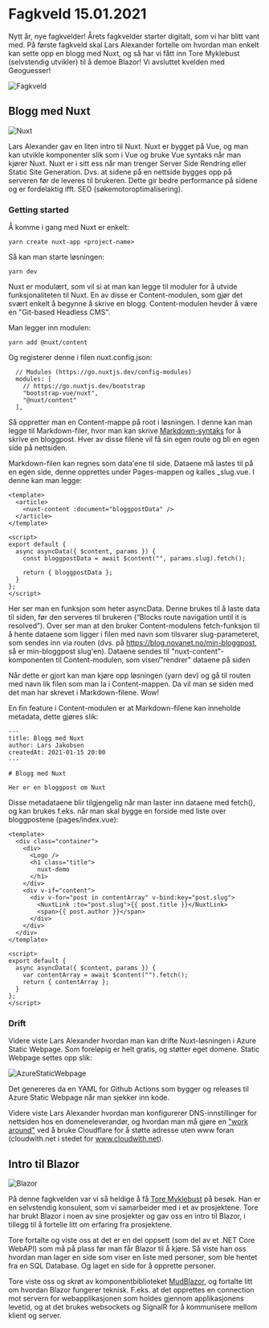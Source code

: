# Fagkveld 15.01.2021

Nytt år, nye fagkvelder! Årets fagkvelder starter digitalt, som vi har blitt vant med. På første fagkveld skal Lars Alexander fortelle om hvordan man enkelt kan sette opp en blogg med Nuxt, og så har vi fått inn Tore Myklebust (selvstendig utvikler) til å demoe Blazor! Vi avsluttet kvelden med Geoguesser!

![Fagkveld](https://github.com/novanet/fagkvelder/blob/master/docs/20210115/content/fagkveld3.png)

## Blogg med Nuxt

![Nuxt](https://github.com/novanet/fagkvelder/blob/master/docs/20210115/content/fagkveld4.png)

Lars Alexander gav en liten intro til Nuxt. Nuxt er bygget på Vue, og man kan utvikle komponenter slik som i Vue og bruke Vue syntaks når man kjører Nuxt. Nuxt er i sitt ess når man trenger Server Side Rendring eller Static Site Generation. Dvs. at sidene på en nettside bygges opp på serveren før de leveres til brukeren. Dette gir bedre performance på sidene og er fordelaktig ifft. SEO (søkemotoroptimalisering).

### Getting started

Å komme i gang med Nuxt er enkelt:

```
yarn create nuxt-app <project-name>
```

Så kan man starte løsningen:

```
yarn dev
```

Nuxt er modulært, som vil si at man kan legge til moduler for å utvide funksjonaliteten til Nuxt. En av disse er Content-modulen, som gjør det svært enkelt å begynne å skrive en blogg. Content-modulen hevder å være en "Git-based Headless CMS".

Man legger inn modulen:

```
yarn add @nuxt/content
```

Og registerer denne i filen nuxt.config.json:

```
  // Modules (https://go.nuxtjs.dev/config-modules)
  modules: [
    // https://go.nuxtjs.dev/bootstrap
    "bootstrap-vue/nuxt",
    "@nuxt/content"
  ],
```

Så oppretter man en Content-mappe på root i løsningen. I denne kan man legge til Markdown-filer, hvor man kan skrive [Markdown-syntaks](https://github.com/adam-p/markdown-here/wiki/Markdown-Cheatsheet) for å skrive en bloggpost. Hver av disse filene vil få sin egen route og bli en egen side på nettsiden.

Markdown-filen kan regnes som data'ene til side. Dataene må lastes til på en egen side, denne opprettes under Pages-mappen og kalles \_slug.vue. I denne kan man legge:

```
<template>
  <article>
    <nuxt-content :document="bloggpostData" />
  </article>
</template>

<script>
export default {
  async asyncData({ $content, params }) {
    const bloggpostData = await $content("", params.slug).fetch();

    return { bloggpostData };
  }
};
</script>

```

Her ser man en funksjon som heter asyncData. Denne brukes til å laste data til siden, før den serveres til brukeren (“Blocks route navigation until it is resolved”). Over ser man at den bruker Content-modulens fetch-funksjon til å hente dataene som ligger i filen med navn som tilsvarer slug-parameteret, som sendes inn via routen (dvs. på https://blog.novanet.no/min-bloggpost, så er min-bloggpost slug'en). Dataene sendes til "nuxt-content"-komponenten til Content-modulen, som viser/"rendrer" dataene på siden

Når dette er gjort kan man kjøre opp løsningen (yarn dev) og gå til routen med navn lik filen som man la i Content-mappen. Da vil man se siden med det man har skrevet i Markdown-filene. Wow!

En fin feature i Content-modulen er at Markdown-filene kan inneholde metadata, dette gjøres slik:

```
---
title: Blogg med Nuxt
author: Lars Jakobsen
createdAt: 2021-01-15 20:00
---

# Blogg med Nuxt

Her er en bloggpost om Nuxt
```

Disse metadataene blir tilgjengelig når man laster inn dataene med fetch(), og kan brukes f.eks. når man skal bygge en forside med liste over bloggpostene (pages/index.vue):

```
<template>
  <div class="container">
    <div>
      <Logo />
      <h1 class="title">
        nuxt-demo
      </h1>
    </div>
    <div v-if="content">
      <div v-for="post in contentArray" v-bind:key="post.slug">
        <NuxtLink :to="post.slug">{{ post.title }}</NuxtLink>
        <span>{{ post.author }}</span>
      </div>
    </div>
  </div>
</template>

<script>
export default {
  async asyncData({ $content, params }) {
    var contentArray = await $content("").fetch();
    return { contentArray };
  }
};
</script>
```

### Drift

Videre viste Lars Alexander hvordan man kan drifte Nuxt-løsningen i Azure Static Webpage. Som foreløpig er helt gratis, og støtter eget domene. Static Webpage settes opp slik:

![AzureStaticWebpage](https://github.com/novanet/fagkvelder/blob/master/docs/20210115/content/staticwebpage.png)

Det genereres da en YAML for Github Actions som bygger og releases til Azure Static Webpage når man sjekker inn kode.

Videre viste Lars Alexander hvordan man konfigurerer DNS-innstillinger for nettsiden hos en domeneleverandør, og hvordan man må gjøre en ["work around"](https://burkeholland.github.io/posts/static-app-root-domain/) ved å bruke Cloudflare for å støtte adresse uten www foran (cloudwith.net i stedet for www.cloudwith.net).

## Intro til Blazor

![Blazor](https://github.com/novanet/fagkvelder/blob/master/docs/20210115/content/fagkveld1.png)

På denne fagkvelden var vi så heldige å få [Tore Myklebust](https://www.linkedin.com/in/tore-myklebust-10975726/) på besøk. Han er en selvstendig konsulent, som vi samarbeider med i et av prosjektene. Tore har brukt Blazor i noen av sine prosjekter og gav oss en intro til Blazor, i tillegg til å fortelle litt om erfaring fra prosjektene.

Tore fortalte og viste oss at det er en del oppsett (som del av et .NET Core WebAPI) som må på plass før man får Blazor til å kjøre. Så viste han oss hvordan man lager en side som viser en liste med personer, som ble hentet fra en SQL Database. Og laget en side for å opprette personer.

Tore viste oss og skrøt av komponentbiblioteket [MudBlazor](https://mudblazor.com/), og fortalte litt om hvordan Blazor fungerer teknisk. F.eks. at det opprettes en connection mot servern for webapplikasjonen som holdes gjennom applikasjonens levetid, og at det brukes websockets og SignalR for å kommunisere mellom klient og server.
